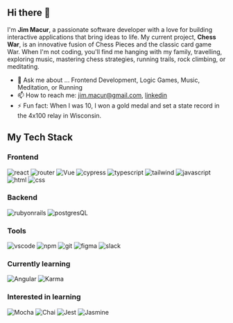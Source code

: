 ## Hi there 👋

I'm **Jim Macur**, a passionate software developer with a love for building interactive applications that bring ideas to life. My current project, **Chess War**, is an innovative fusion of Chess Pieces and the classic card game War. When I'm not coding, you'll find me hanging with my family, travelling, exploring music, mastering chess strategies, running trails, rock climbing, or meditating.

- 💬 Ask me about ... Frontend Development, Logic Games, Music, Meditation, or Running
- 📫 How to reach me: <jim.macur@gmail.com>, [linkedin](https://www.linkedin.com/in/jimmacur/) 
- ⚡ Fun fact: When I was 10, I won a gold medal and set a state record in the 4x100 relay in Wisconsin.

## My Tech Stack

### Frontend
![react](https://img.shields.io/badge/React-61DAFB?logo=react&logoColor=000&style=for-the-badge)
![router](https://img.shields.io/badge/React%20Router-CA4245?logo=reactrouter&logoColor=fff&style=for-the-badge)
![Vue](https://img.shields.io/badge/Vue-4FC08D?logo=vue.js&logoColor=fff&style=for-the-badge)
![cypress](https://img.shields.io/badge/Cypress-69D3A7?logo=cypress&logoColor=fff&style=for-the-badge)
![typescript](https://img.shields.io/badge/TypeScript-3178C6?logo=typescript&logoColor=fff&style=for-the-badge)
![tailwind](https://img.shields.io/badge/Tailwind%20CSS-06B6D4?logo=tailwindcss&logoColor=fff&style=for-the-badge)
![javascript](https://img.shields.io/badge/JavaScript-F7DF1E?logo=javascript&logoColor=000&style=for-the-badge)
![html](https://img.shields.io/badge/HTML5-E34F26?logo=html5&logoColor=fff&style=for-the-badge)
![css](https://img.shields.io/badge/CSS3-1572B6?logo=css3&logoColor=fff&style=for-the-badge)

### Backend
![rubyonrails](https://img.shields.io/badge/Ruby%20on%20Rails-D30001?logo=rubyonrails&logoColor=fff&style=for-the-badge)
![postgresQL](https://img.shields.io/badge/PostgreSQL-4169E1?logo=postgresql&logoColor=fff&style=for-the-badge)

### Tools
![vscode](https://img.shields.io/badge/Visual%20Studio%20Code-007ACC?logo=visualstudiocode&logoColor=fff&style=for-the-badge)
![npm](https://img.shields.io/badge/npm-CB3837?logo=npm&logoColor=fff&style=for-the-badge)
![git](https://img.shields.io/badge/Git-F05032?logo=git&logoColor=fff&style=for-the-badge)
![figma](https://img.shields.io/badge/Figma-F24E1E?logo=figma&logoColor=fff&style=for-the-badge)
![slack](https://img.shields.io/badge/Slack-4A154B?logo=slack&logoColor=fff&style=for-the-badge)

### Currently learning
![Angular](https://img.shields.io/badge/Angular-DD0031?logo=angular&logoColor=fff&style=for-the-badge)
![Karma](https://img.shields.io/badge/Karma-4A4A55?logo=karma&logoColor=fff&style=for-the-badge)

### Interested in learning
![Mocha](https://img.shields.io/badge/Mocha-8D6748?logo=mocha&logoColor=fff&style=for-the-badge)
![Chai](https://img.shields.io/badge/Chai-A30701?logo=chai&logoColor=fff&style=for-the-badge)
![Jest](https://img.shields.io/badge/Jest-C21325?logo=jest&logoColor=fff&style=for-the-badge)
![Jasmine](https://img.shields.io/badge/Jasmine-8A4182?logo=jasmine&logoColor=fff&style=for-the-badge)

